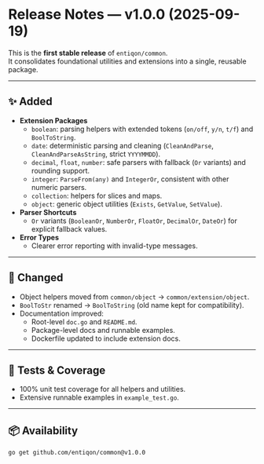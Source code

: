 # Release Notes — v1.0.0 (2025-09-19)

This is the **first stable release** of `entiqon/common`.  
It consolidates foundational utilities and extensions into a single, reusable package.

---

## ✨ Added
- **Extension Packages**
  - `boolean`: parsing helpers with extended tokens (`on/off`, `y/n`, `t/f`) and `BoolToString`.
  - `date`: deterministic parsing and cleaning (`CleanAndParse`, `CleanAndParseAsString`, strict `YYYYMMDD`).
  - `decimal`, `float`, `number`: safe parsers with fallback (`Or` variants) and rounding support.
  - `integer`: `ParseFrom(any)` and `IntegerOr`, consistent with other numeric parsers.
  - `collection`: helpers for slices and maps.
  - `object`: generic object utilities (`Exists`, `GetValue`, `SetValue`).
- **Parser Shortcuts**
  - `Or` variants (`BooleanOr`, `NumberOr`, `FloatOr`, `DecimalOr`, `DateOr`) for explicit fallback values.
- **Error Types**
  - Clearer error reporting with invalid-type messages.

---

## 🔄 Changed
- Object helpers moved from `common/object` → `common/extension/object`.
- `BoolToStr` renamed → `BoolToString` (old name kept for compatibility).
- Documentation improved:
  - Root-level `doc.go` and `README.md`.
  - Package-level docs and runnable examples.
  - Dockerfile updated to include extension docs.

---

## 🧪 Tests & Coverage
- 100% unit test coverage for all helpers and utilities.
- Extensive runnable examples in `example_test.go`.

---

## 📦 Availability
```bash
go get github.com/entiqon/common@v1.0.0
```
